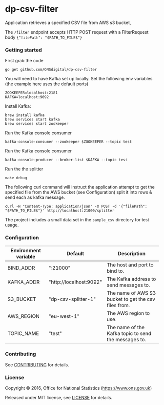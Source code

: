dp-csv-filter
================

Application retrieves a specified CSV file from AWS s3 bucket, 

The ```/filter``` endpoint accepts HTTP POST request with a FilterRequest body ```{"filePath": "$PATH_TO_FILE$"}```

### Getting started

First grab the code

`go get github.com/ONSdigital/dp-csv-filter`

You will need to have Kafka set up locally. Set the following env variables (the example here uses the default ports)

```
ZOOKEEPER=localhost:2181
KAFKA=localhost:9092
```

Install Kafka:

```
brew install kafka
brew services start kafka
brew services start zookeeper
```

Run the Kafka console consumer
```
kafka-console-consumer --zookeeper $ZOOKEEPER --topic test
```

Run the Kafka console consumer
```
kafka-console-producer --broker-list $KAFKA --topic test
```

Run the the splitter
```
make debug
```

The following curl command will instruct the application attempt to get the specified file from the AWS bucket
(see Configuration) split it into rows & send each as kafka message.
```
curl -H "Content-Type: application/json" -X POST -d '{"filePath": "$PATH_TO_FILE$"}' http://localhost:21000/splitter
```

The project includes a small data set in the `sample_csv` directory for test usage.

### Configuration

| Environment variable | Default                 | Description
| -------------------- | ----------------------- | ----------------------------------------------------
| BIND_ADDR            | ":21000"                | The host and port to bind to.
| KAFKA_ADDR           | "http://localhost:9092" | The Kafka address to send messages to.
| S3_BUCKET            | "dp-csv-splitter-1"     | The name of AWS S3 bucket to get the csv files from.
| AWS_REGION           | "eu-west-1"             | The AWS region to use.
| TOPIC_NAME           | "test"                  | The name of the Kafka topic to send the messages to.

### Contributing

See [CONTRIBUTING](CONTRIBUTING.md) for details.

### License

Copyright ©‎ 2016, Office for National Statistics (https://www.ons.gov.uk)

Released under MIT license, see [LICENSE](LICENSE.md) for details.
